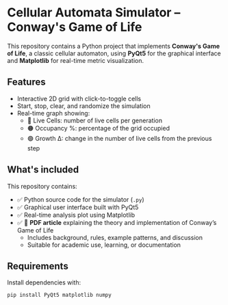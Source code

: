 # Cellular Automata Simulator – Conway's Game of Life

This repository contains a Python project that implements **Conway's Game of Life**, a classic cellular automaton, using **PyQt5** for the graphical interface and **Matplotlib** for real-time metric visualization.

## Features

- Interactive 2D grid with click-to-toggle cells
- Start, stop, clear, and randomize the simulation
- Real-time graph showing:
  - 🔵 Live Cells: number of live cells per generation
  - 🟠 Occupancy %: percentage of the grid occupied
  - 🟢 Growth Δ: change in the number of live cells from the previous step

## What's included

This repository contains:

- ✅ Python source code for the simulator (`.py`)
- ✅ Graphical user interface built with PyQt5
- ✅ Real-time analysis plot using Matplotlib
- ✅ 📄 **PDF article** explaining the theory and implementation of Conway’s Game of Life
  - Includes background, rules, example patterns, and discussion
  - Suitable for academic use, learning, or documentation

## Requirements

Install dependencies with:

```bash
pip install PyQt5 matplotlib numpy
